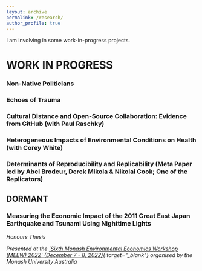 ```yaml
---
layout: archive
permalink: /research/
author_profile: true
---
```


I am involving in some work-in-progress projects.

# WORK IN PROGRESS #

### Non-Native Politicians ###

### Echoes of Trauma ###

### Cultural Distance and Open-Source Collaboration: Evidence from GitHub (with Paul Raschky) ###

### Heterogeneous Impacts of Environmental Conditions on Health (with Corey White) ###

### Determinants of Reproducibility and Replicability (Meta Paper led by Abel Brodeur, Derek Mikola & Nikolai Cook; One of the Replicators) ###

## DORMANT ##
### Measuring the Economic Impact of the 2011 Great East Japan Earthquake and Tsunami Using Nighttime Lights ###
*Honours Thesis*

*Presented at the ['Sixth Monash Environmental Economics Workshop (MEEW) 2022' (December 7 - 8, 2022)](https://www.monash.edu/business/meew2022){:target="_blank"} organised by the Monash University Australia*